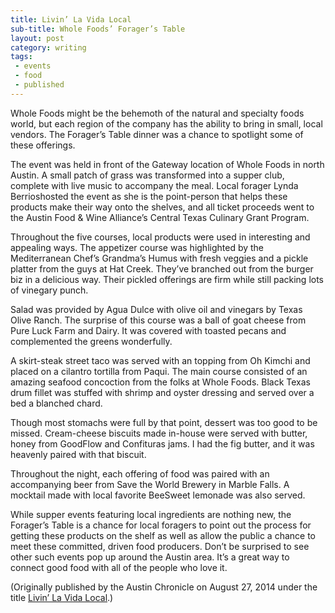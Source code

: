 ```yaml
---
title: Livin’ La Vida Local
sub-title: Whole Foods’ Forager’s Table
layout: post
category: writing
tags:
 - events
 - food
 - published
---
```


Whole Foods might be the behemoth of the natural and specialty foods world, but each region of the company has the ability to bring in small, local vendors. The Forager’s Table dinner was a chance to spotlight some of these offerings.

The event was held in front of the Gateway location of Whole Foods in north Austin. A small patch of grass was transformed into a supper club, complete with live music to accompany the meal. Local forager Lynda Berrioshosted the event as she is the point-person that helps these products make their way onto the shelves, and all ticket proceeds went to the Austin Food & Wine Alliance’s Central Texas Culinary Grant Program.

Throughout the five courses, local products were used in interesting and appealing ways. The appetizer course was highlighted by the Mediterranean Chef’s Grandma’s Humus with fresh veggies and a pickle platter from the guys at Hat Creek. They’ve branched out from the burger biz in a delicious way. Their pickled offerings are firm while still packing lots of vinegary punch.

Salad was provided by Agua Dulce with olive oil and vinegars by Texas Olive Ranch. The surprise of this course was a ball of goat cheese from Pure Luck Farm and Dairy. It was covered with toasted pecans and complemented the greens wonderfully.

A skirt-steak street taco was served with an topping from Oh Kimchi and placed on a cilantro tortilla from Paqui. The main course consisted of an amazing seafood concoction from the folks at Whole Foods. Black Texas drum fillet was stuffed with shrimp and oyster dressing and served over a bed a blanched chard.

Though most stomachs were full by that point, dessert was too good to be missed. Cream-cheese biscuits made in-house were served with butter, honey from GoodFlow and Confituras jams. I had the fig butter, and it was heavenly paired with that biscuit.

Throughout the night, each offering of food was paired with an accompanying beer from Save the World Brewery in Marble Falls. A mocktail made with local favorite BeeSweet lemonade was also served.

While supper events featuring local ingredients are nothing new, the Forager’s Table is a chance for local foragers to point out the process for getting these products on the shelf as well as allow the public a chance to meet these committed, driven food producers. Don’t be surprised to see other such events pop up around the Austin area. It’s a great way to connect good food with all of the people who love it.

<!-- <a href="" target="blank">
  <img src="" alt="">
</a> -->

(Originally published by the Austin Chronicle on August 27, 2014 under the title [Livin’ La Vida Local](http://www.austinchronicle.com/daily/food/2014-08-27/livin-la-vida-local/).)